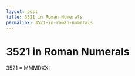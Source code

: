 ```yaml
---
layout: post
title: 3521 in Roman Numerals
permalink: 3521-in-roman-numerals
---
```


# 3521 in Roman Numerals

3521 = MMMDXXI

